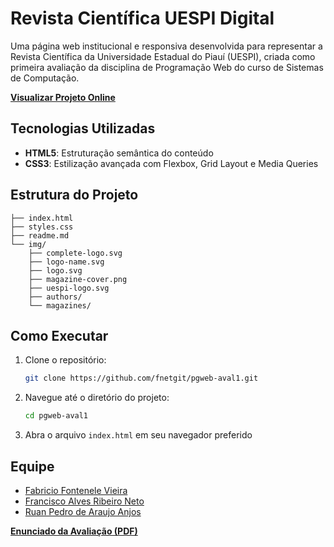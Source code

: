 # Revista Científica UESPI Digital

Uma página web institucional e responsiva desenvolvida para representar a Revista Científica da Universidade Estadual do Piauí (UESPI), criada como primeira avaliação da disciplina de Programação Web do curso de Sistemas de Computação.

**[Visualizar Projeto Online](https://fnetgit.github.io/pgweb-aval1/)**

## Tecnologias Utilizadas

- **HTML5**: Estruturação semântica do conteúdo
- **CSS3**: Estilização avançada com Flexbox, Grid Layout e Media Queries

## Estrutura do Projeto

```
├── index.html
├── styles.css
├── readme.md
└── img/
    ├── complete-logo.svg
    ├── logo-name.svg
    ├── logo.svg
    ├── magazine-cover.png
    ├── uespi-logo.svg
    ├── authors/
    └── magazines/
```

## Como Executar

1. Clone o repositório:

   ```bash
   git clone https://github.com/fnetgit/pgweb-aval1.git
   ```

2. Navegue até o diretório do projeto:

   ```bash
   cd pgweb-aval1
   ```

3. Abra o arquivo `index.html` em seu navegador preferido

## Equipe

- [Fabricio Fontenele Vieira](https://github.com/Fabricio-Fontenele)
- [Francisco Alves Ribeiro Neto](https://github.com/fnetgit)
- [Ruan Pedro de Araujo Anjos](https://github.com/oAnjophb)

**[Enunciado da Avaliação (PDF)](./aval1-prob15.pdf)**
